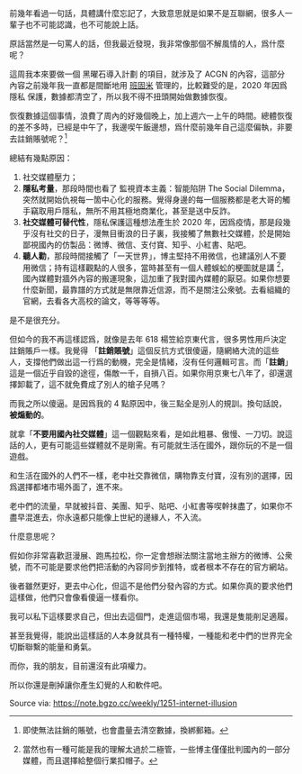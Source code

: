 
前幾年看過一句話，具體講什麼忘記了，大致意思就是如果不是互聯網，很多人一輩子也不可能認識，也不可能說上話。

原話當然是一句罵人的話，但我最近發現，我非常像那個不解風情的人，爲什麼呢？

這周我本來要做一個 黑曜石導入計劃 的項目，就涉及了 ACGN 的內容，這部分內容之前幾年我一直都是間斷地用 [班固米](https://bgm.tv) 管理的，比較難受的是，2020 年因爲 隱私 保護，數據都清空了，所以我不得不扭頭開始做數據恢復。

恢復數據這個事情，浪費了周內的好幾個晚上，加上週六一上午的時間。總體恢復的差不多時，已經是中午了，我邊喫午飯邊想，爲什麼前幾年自己這麼偏執，非要去註銷賬號呢？[^clear-account]

總結有幾點原因：

1. 社交媒體壓力；
2. **隱私考量**，那段時間也看了 監視資本主義：智能陷阱 The Social Dilemma，突然就開始仇視每一箇中心化的服務。覺得身邊的每一個服務都是老大哥的觸手竊取用戶隱私，無所不用其極地商業化，甚至是送中反詐。
3. **社交媒體可替代性**，隱私保護這種想法產生於 2020 年，因爲疫情，那是段幾乎沒有社交的日子，漫無目衝浪的日子裏，我接觸了無數社交媒體，於是開始鄙視國內的仿製品：微博、微信、支付寶、知乎、小紅書、貼吧。
4. **聽人勸**，那段時間接觸了「一天世界」，博主堅持不用微信，也建議別人不要用微信；持有這樣觀點的人很多，當時甚至有一個人體蜈蚣的梗圖就是講 [^meme-understand]，國內媒體對牆外內容的搬運現象，這加重了我對國內媒體的厭惡。如果你想要什麼新聞，最靠譜的方式就是無限靠近信源，而不是關注公衆號。去看組織的官網，去看各大高校的論文，等等等等。

是不是很充分。

但如今的我不再這樣認爲，就像是去年 618 楊笠給京東代言，很多男性用戶決定註銷賬戶一樣。我覺得 「**註銷賬號**」這個反抗方式很傻逼，隨網絡大流的這些人，支撐他們做出這一行爲的動機，完全是情緒，沒有任何邏輯可言。而「**註銷**」這是一個近乎自毀的途徑，傷敵一千，自損八百。如果你用京東七八年了，卻還選擇卸載了，這不就免費成了別人的槍子兒嗎？

而我之所以傻逼。是因爲我的 4 點原因中，後三點全是別人的規訓。換句話說，**被煽動的**。

就拿「**不要用國內社交媒體**」這一個觀點來看，是如此粗暴、傲慢、一刀切。說這話的人，更有可能這些媒體就不是剛需。有可能就生活在國外，跟你玩的不是一個遊戲。

和生活在國外的人們不一樣，老中社交靠微信，購物靠支付寶，沒有別的選擇，因爲選擇都堵市場外面了，進不來。

老中們的流量，早就被抖音、美團、知乎、貼吧、小紅書等喫幹抹盡了，如果你不盡早混進去，你永遠都只能像上世紀的邊緣人，不入流。

什麼意思呢？

假如你非常喜歡逛漫展、跑馬拉松，你一定會想辦法關注當地主辦方的微博、公衆號，而不可能是要求他們把活動的內容同步到推特，或者根本不存在的官方網站。

後者雖然更好，更去中心化，但這不是他們分發內容的方式。如果你真的要求他們這樣做，他們只會像看傻逼一樣看你。

我可以私下這樣要求自己，但出去這個門，走進這個市場，我還是隻能削足適履。

甚至我覺得，能說出這樣話的人本身就具有一種特權，一種能和老中們的世界完全切斷聯繫的能量和勇氣。

而你，我的朋友，目前還沒有此項權力。

所以你還是刪掉讓你產生幻覺的人和軟件吧。

[^clear-account]: 即使無法註銷的賬號，也會盡量去清空數據，換綁郵箱。
[^meme-understand]: 當然也有一種可能是我的理解太過於二極管，一些博主僅僅批判國內的一部分媒體，而且選擇給整個行業扣帽子。

Source via: https://note.bgzo.cc/weekly/1251-internet-illusion